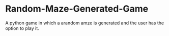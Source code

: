 # Random-Maze-Generated-Game
 A python game in which a arandom amze is generated and the user has the option to play it.
